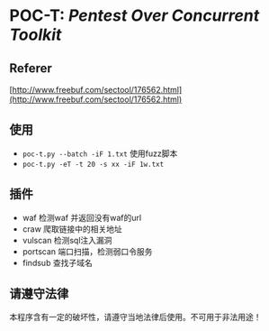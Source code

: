 # POC-T: *Pentest Over Concurrent Toolkit* 

## Referer
[http://www.freebuf.com/sectool/176562.html](http://www.freebuf.com/sectool/176562.html)

## 使用
- `poc-t.py --batch -iF 1.txt` 使用fuzz脚本
- `poc-t.py -eT -t 20 -s xx -iF 1w.txt`

## 插件
- waf 检测waf 并返回没有waf的url
- craw 爬取链接中的相关地址
- vulscan 检测sql注入漏洞
- portscan 端口扫描，检测弱口令服务
- findsub 查找子域名

## 请遵守法律
本程序含有一定的破坏性，请遵守当地法律后使用。不可用于非法用途！